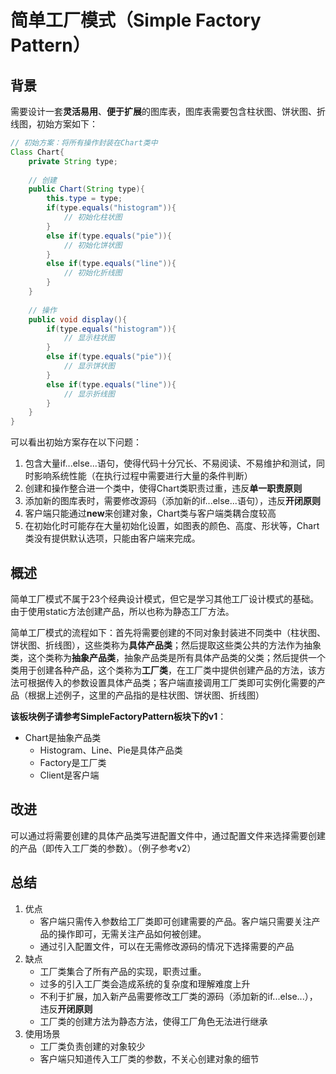 # 简单工厂模式（Simple Factory Pattern）

## 背景
   需要设计一套**灵活易用**、**便于扩展**的图库表，图库表需要包含柱状图、饼状图、折线图，初始方案如下：

```java
// 初始方案：将所有操作封装在Chart类中
Class Chart{
    private String type;
    
    // 创建
    public Chart(String type){
        this.type = type;
        if(type.equals("histogram")){
            // 初始化柱状图
        }
        else if(type.equals("pie")){
            // 初始化饼状图
        }
        else if(type.equals("line")){
            // 初始化折线图
        }
    }
    
    // 操作
    public void display(){
        if(type.equals("histogram")){
            // 显示柱状图
        }
        else if(type.equals("pie")){
            // 显示饼状图
        }
        else if(type.equals("line")){
            // 显示折线图
        }
    }
}
```

   可以看出初始方案存在以下问题：

1. 包含大量if...else...语句，使得代码十分冗长、不易阅读、不易维护和测试，同时影响系统性能（在执行过程中需要进行大量的条件判断）
2. 创建和操作整合进一个类中，使得Chart类职责过重，违反**单一职责原则**
3. 添加新的图库表时，需要修改源码（添加新的if...else...语句），违反**开闭原则**
4. 客户端只能通过**new**来创建对象，Chart类与客户端类耦合度较高
5. 在初始化时可能存在大量初始化设置，如图表的颜色、高度、形状等，Chart类没有提供默认选项，只能由客户端来完成。



## 概述

   简单工厂模式不属于23个经典设计模式，但它是学习其他工厂设计模式的基础。由于使用static方法创建产品，所以也称为静态工厂方法。

   简单工厂模式的流程如下：首先将需要创建的不同对象封装进不同类中（柱状图、饼状图、折线图），这些类称为**具体产品类**；然后提取这些类公共的方法作为抽象类，这个类称为**抽象产品类**，抽象产品类是所有具体产品类的父类；然后提供一个类用于创建各种产品，这个类称为**工厂类**，在工厂类中提供创建产品的方法，该方法可根据传入的参数设置具体产品类；客户端直接调用工厂类即可实例化需要的产品（根据上述例子，这里的产品指的是柱状图、饼状图、折线图）

   **该板块例子请参考SimpleFactoryPattern板块下的v1**：

   - Chart是抽象产品类
     - Histogram、Line、Pie是具体产品类
     - Factory是工厂类
     - Client是客户端



## 改进

可以通过将需要创建的具体产品类写进配置文件中，通过配置文件来选择需要创建的产品（即传入工厂类的参数）。（例子参考v2）



## 总结

1. 优点
   - 客户端只需传入参数给工厂类即可创建需要的产品。客户端只需要关注产品的操作即可，无需关注产品如何被创建。
   - 通过引入配置文件，可以在无需修改源码的情况下选择需要的产品
2. 缺点
   - 工厂类集合了所有产品的实现，职责过重。
   - 过多的引入工厂类会造成系统的复杂度和理解难度上升
   - 不利于扩展，加入新产品需要修改工厂类的源码（添加新的if...else...），违反**开闭原则**
   - 工厂类的创建方法为静态方法，使得工厂角色无法进行继承
3. 使用场景
   - 工厂类负责创建的对象较少
   - 客户端只知道传入工厂类的参数，不关心创建对象的细节